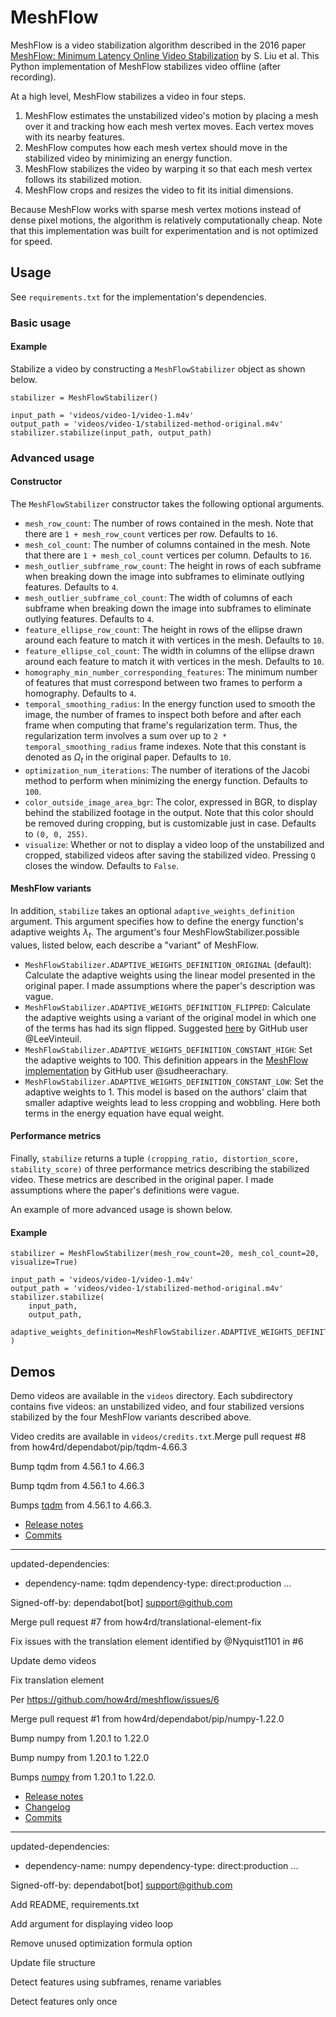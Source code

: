 # MeshFlow

MeshFlow is a video stabilization algorithm described in the 2016 paper
[MeshFlow: Minimum Latency Online Video Stabilization](http://www.liushuaicheng.org/eccv2016/meshflow.pdf)
by S. Liu et al. This Python implementation of MeshFlow stabilizes video offline (after recording).

At a high level, MeshFlow stabilizes a video in four steps.

1) MeshFlow estimates the unstabilized video's motion by placing a mesh over it and
tracking how each mesh vertex moves. Each vertex moves with its nearby features.
2) MeshFlow computes how each mesh vertex should move in the stabilized video by
minimizing an energy function.
3) MeshFlow stabilizes the video by warping it so that each mesh vertex follows its stabilized
motion.
4) MeshFlow crops and resizes the video to fit its initial dimensions.

Because MeshFlow works with sparse mesh vertex motions instead of dense pixel motions,
the algorithm is relatively computationally cheap. Note that this implementation was built for
experimentation and is not optimized for speed.

## Usage

See `requirements.txt` for the implementation's dependencies.

### Basic usage

#### Example

Stabilize a video by constructing a `MeshFlowStabilizer` object as shown below.

```
stabilizer = MeshFlowStabilizer()

input_path = 'videos/video-1/video-1.m4v'
output_path = 'videos/video-1/stabilized-method-original.m4v'
stabilizer.stabilize(input_path, output_path)
```

### Advanced usage

#### Constructor

The `MeshFlowStabilizer` constructor takes the following optional arguments.

* `mesh_row_count`: The number of rows contained in the mesh. Note that there are
`1 + mesh_row_count` vertices per row. Defaults to `16`.
* `mesh_col_count`: The number of columns contained in the mesh. Note that there are
`1 + mesh_col_count` vertices per column. Defaults to `16`.
* `mesh_outlier_subframe_row_count`: The height in rows of each subframe when breaking down
    the image into subframes to eliminate outlying features. Defaults to `4`.
* `mesh_outlier_subframe_col_count`: The width of columns of each subframe when breaking
    down the image into subframes to eliminate outlying features. Defaults to `4`.
* `feature_ellipse_row_count`: The height in rows of the ellipse drawn around each feature
    to match it with vertices in the mesh. Defaults to `10`.
* `feature_ellipse_col_count`: The width in columns of the ellipse drawn around each feature
    to match it with vertices in the mesh. Defaults to `10`.
* `homography_min_number_corresponding_features`: The minimum number of features
    that must correspond between two frames to perform a homography. Defaults to `4`.
* `temporal_smoothing_radius`: In the energy function used to smooth the image, the number of
    frames to inspect both before and after each frame when computing that frame's
    regularization term. Thus, the regularization term involves a sum over up to
    `2 * temporal_smoothing_radius` frame indexes. Note that this constant is denoted as
    $\Omega_{t}$ in the original paper. Defaults to `10`.
* `optimization_num_iterations`: The number of iterations of the Jacobi method to perform when
    minimizing the energy function. Defaults to `100`.
* `color_outside_image_area_bgr`: The color, expressed in BGR, to display behind the
    stabilized footage in the output. Note that this color should be removed during cropping, but is
    customizable just in case. Defaults to `(0, 0, 255)`.
* `visualize`: Whether or not to display a video loop of the unstabilized and cropped, stabilized
    videos after saving the stabilized video. Pressing `Q` closes the window. Defaults to `False`.

#### MeshFlow variants

In addition, `stabilize` takes an optional `adaptive_weights_definition` argument. This
argument specifies how to define the energy function's adaptive weights $\lambda_t$. The
argument's four MeshFlowStabilizer.possible values, listed below, each describe a "variant" of
MeshFlow.

* `MeshFlowStabilizer.ADAPTIVE_WEIGHTS_DEFINITION_ORIGINAL` (default): Calculate the adaptive
    weights using the linear model presented in the original paper. I made assumptions where the
    paper's description was vague.
* `MeshFlowStabilizer.ADAPTIVE_WEIGHTS_DEFINITION_FLIPPED`: Calculate the adaptive weights using a
    variant of the original model in which one of the terms has had its sign flipped. Suggested
    [here](https://github.com/sudheerachary/Mesh-Flow-Video-Stabilization/issues/12#issuecomment-553737073)
    by GitHub user @LeeVinteuil.
* `MeshFlowStabilizer.ADAPTIVE_WEIGHTS_DEFINITION_CONSTANT_HIGH`: Set the adaptive weights to $100$.
    This definition appears in the [MeshFlow implementation](https://github.com/sudheerachary/Mesh-Flow-Video-Stabilization/tree/5780fe750cf7dc35e5cfcd0b4a56d408ce3a9e53) by GitHub user
    @sudheerachary.
* `MeshFlowStabilizer.ADAPTIVE_WEIGHTS_DEFINITION_CONSTANT_LOW`: Set the adaptive weights to $1$.
    This model is based on the authors' claim that smaller adaptive weights lead to less
    cropping and wobbling. Here both terms in the energy equation have equal weight.

#### Performance metrics

Finally, `stabilize` returns a tuple `(cropping_ratio, distortion_score, stability_score)` of three
performance metrics describing the stabilized video. These metrics are described in the original
paper. I made assumptions where the paper's definitions were vague.

An example of more advanced usage is shown below.

#### Example

```
stabilizer = MeshFlowStabilizer(mesh_row_count=20, mesh_col_count=20, visualize=True)

input_path = 'videos/video-1/video-1.m4v'
output_path = 'videos/video-1/stabilized-method-original.m4v'
stabilizer.stabilize(
    input_path,
    output_path,
    adaptive_weights_definition=MeshFlowStabilizer.ADAPTIVE_WEIGHTS_DEFINITION_CONSTANT_HIGH
)
```

## Demos

Demo videos are available in the `videos` directory. Each subdirectory contains five videos:
an unstabilized video, and four stabilized versions stabilized by the four MeshFlow variants
described above.

Video credits are available in `videos/credits.txt`.Merge pull request #8 from how4rd/dependabot/pip/tqdm-4.66.3

Bump tqdm from 4.56.1 to 4.66.3

Bump tqdm from 4.56.1 to 4.66.3

Bumps [tqdm](https://github.com/tqdm/tqdm) from 4.56.1 to 4.66.3.
- [Release notes](https://github.com/tqdm/tqdm/releases)
- [Commits](https://github.com/tqdm/tqdm/compare/v4.56.1...v4.66.3)

---
updated-dependencies:
- dependency-name: tqdm
  dependency-type: direct:production
...

Signed-off-by: dependabot[bot] <support@github.com>

Merge pull request #7 from how4rd/translational-element-fix

Fix issues with the translation element identified by @Nyquist1101 in #6

Update demo videos

Fix translation element

Per https://github.com/how4rd/meshflow/issues/6

Merge pull request #1 from how4rd/dependabot/pip/numpy-1.22.0

Bump numpy from 1.20.1 to 1.22.0

Bump numpy from 1.20.1 to 1.22.0

Bumps [numpy](https://github.com/numpy/numpy) from 1.20.1 to 1.22.0.
- [Release notes](https://github.com/numpy/numpy/releases)
- [Changelog](https://github.com/numpy/numpy/blob/main/doc/RELEASE_WALKTHROUGH.rst)
- [Commits](https://github.com/numpy/numpy/compare/v1.20.1...v1.22.0)

---
updated-dependencies:
- dependency-name: numpy
  dependency-type: direct:production
...

Signed-off-by: dependabot[bot] <support@github.com>

Add README, requirements.txt

Add argument for displaying video loop

Remove unused optimization formula option

Update file structure

Detect features using subframes, rename variables

Detect features only once

